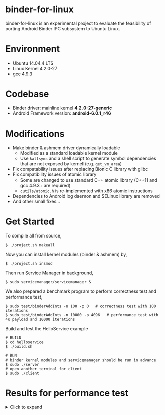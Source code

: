 binder-for-linux
================

binder-for-linux is an experimental project to evaluate the feasibility of porting Android Binder IPC subsystem to Ubuntu Linux.

# Environment

- Ubuntu 14.04.4 LTS
- Linux Kernel 4.2.0-27
- gcc 4.9.3

# Codebase

- Binder driver: mainline kernel **4.2.0-27-generic**
- Android Framework version: **android-6.0.1_r46**

# Modifications
- Make binder & ashmem driver dynamically loadable
    - Modified as a standard loadable kernel module
    - Use `kallsyms` and a shell script to generate symbol dependencies that are not exposed by kernel (e.g. `get_vm_area`)
- Fix compatability issues after replacing Bionic C library with glibc
- Fix compatibility issues of atomic library
    - Some are changed to use standard C++ atomic library (C++11 and gcc 4.9.3+ are required)
    - `cutils/atomic.h` is re-implemented with x86 atomic instructions
- Dependencies to Android log daemon and SELinux library are removed
- And other small fixes...

# Get Started

To compile all from source,

```
$ ./project.sh makeall
```

Now you can install kernel modules (binder & ashmem) by,

```
$ ./project.sh insmod
```

Then run Service Manager in background,

```
$ sudo servicemanager/servicemanager &
```

We also prepared a benchmark program to perform correctness test and performance test,

```
$ sudo test/binderAddInts -n 100 -p 0   # correctness test with 100 iterations
$ sudo test/binderAddInts -n 10000 -p 4096   # performance test with 4K payload and 10000 iterations
```

Build and test the HelloService example
```
# BUILD
$ cd helloservice
$ ./build.sh

# RUN 
# binder kernel modules and servicemanager should be run in advance
$ sudo ./server
# open another terminal for client
$ sudo ./client
```

# Results for performance test
<details>
<summary>Click to expand</summary>

![Performance Evaluation](http://i.imgur.com/Oa8csYS.png)

We found an obvious fact that when the payload size is greater than 16K, the transmission latency grows much more rapidly compared with a small payload. After tracing more source code, we inferred that this may be due to the use of the single **global lock**. The Binder driver heavily uses a global lock to protect the critical sections, this may lead to low utilization in high concurrency situation. Also, during the driver initialization phase, the Binder driver created a bottom half – workqueue, to handle the release of system resource and buffer. During the benchmark with larger payload and higher iterations (e.g. 10000 per test), the workqueue need to handle the release request more frequently; however, the implementation of release function also need to acquire the global lock, which leads to much lower performance for real data transmission.
</details>
